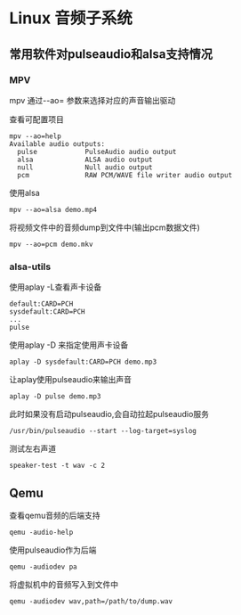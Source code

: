 # Linux 音频子系统

## 常用软件对pulseaudio和alsa支持情况

### MPV

mpv 通过--ao= 参数来选择对应的声音输出驱动

查看可配置项目

	mpv --ao=help
	Available audio outputs:
	  pulse            PulseAudio audio output
	  alsa             ALSA audio output
	  null             Null audio output
	  pcm              RAW PCM/WAVE file writer audio output

使用alsa

	mpv --ao=alsa demo.mp4

将视频文件中的音频dump到文件中(输出pcm数据文件)

	mpv --ao=pcm demo.mkv

### alsa-utils

使用aplay -L查看声卡设备

	default:CARD=PCH
	sysdefault:CARD=PCH
	...
	pulse

使用aplay -D 来指定使用声卡设备

	aplay -D sysdefault:CARD=PCH demo.mp3

让aplay使用pulseaudio来输出声音

	aplay -D pulse demo.mp3

此时如果没有启动pulseaudio,会自动拉起pulseaudio服务

	/usr/bin/pulseaudio --start --log-target=syslog

测试左右声道

	speaker-test -t wav -c 2

## Qemu

查看qemu音频的后端支持

	qemu -audio-help

使用pulseaudio作为后端

	qemu -audiodev pa

将虚拟机中的音频写入到文件中

	qemu -audiodev wav,path=/path/to/dump.wav
